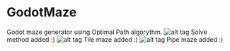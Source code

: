 # GodotMaze
Godot maze generator using Optimal Path algorythm.
![alt tag](https://github.com/landroo/GodotMaze/blob/master/maze.png)
Solve method added :)
![alt tag](https://github.com/landroo/GodotMaze/blob/master/tile.png)
Tile maze added :)
![alt tag](https://github.com/landroo/GodotMaze/blob/master/pipe.png)
Pipe maze added :)

